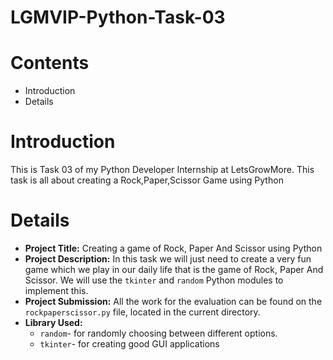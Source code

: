 # LGMVIP-Python-Task-03
# Contents
+ Introduction
+ Details
# Introduction
This is Task 03 of my Python Developer Internship at LetsGrowMore. This task is all about creating a Rock,Paper,Scissor Game using Python
# Details
+ **Project Title:** Creating a game of Rock, Paper And Scissor using Python
+ **Project Description:** In this task we will just need to create a very fun game which we play in our daily life that is the game of Rock, Paper And Scissor. We will use the `tkinter` and `random` Python modules to implement this.
+ **Project Submission:** All the work for the evaluation can be found on the `rockpaperscissor.py` file, located in the current directory.
+ **Library Used:**
   + `random`- for randomly choosing between different options.
   + `tkinter`- for creating good GUI applications
